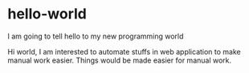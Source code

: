 # hello-world
I am going to tell hello to my new programming world

Hi world,
        I am interested to automate stuffs in web application to make manual work easier.
        Things would be made easier for manual work.
